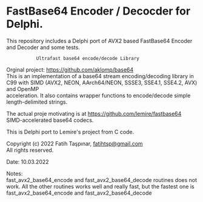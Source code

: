 # FastBase64 Encoder / Decocder for Delphi.

This repository includes a Delphi port of AVX2 based FastBase64 Encoder and Decoder and some tests.

                                                                              
               Ultrafast base64 encode/decode Library                         
                                                                              
Orginal project: https://github.com/aklomp/base64                            
This is an implementation of a base64 stream encoding/decoding library in C99
with SIMD (AVX2, NEON, AArch64/NEON, SSSE3, SSE4.1, SSE4.2, AVX) and OpenMP  
acceleration. It also contains wrapper functions to encode/decode simple     
length-delimited strings.                                                    

The actual proje motivating is at https://github.com/lemire/fastbase64     
SIMD-accelerated base64 codecs.                                              
                                                                            
This is Delphi port to Lemire's project from C code.                      
                                                                          
Copyright (c) 2022 Fatih Taşpınar, fatihtsp@gmail.com                     
All rights reserved.                                                      
                                                                          
Date: 10.03.2022                                                          
                                                                          
Notes:                                                                    
fast_avx2_base64_encode and fast_avx2_base64_decode routines does not work.
All the other routines works well and really fast, but the fastest one is
fast_avx2_base64_encode and fast_avx2_base64_decode 



